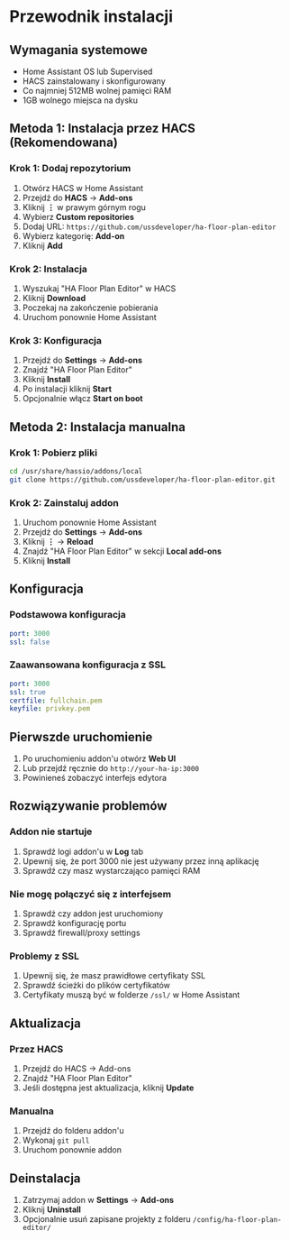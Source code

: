 # Przewodnik instalacji

## Wymagania systemowe

- Home Assistant OS lub Supervised
- HACS zainstalowany i skonfigurowany
- Co najmniej 512MB wolnej pamięci RAM
- 1GB wolnego miejsca na dysku

## Metoda 1: Instalacja przez HACS (Rekomendowana)

### Krok 1: Dodaj repozytorium

1. Otwórz HACS w Home Assistant
2. Przejdź do **HACS** → **Add-ons**
3. Kliknij **⋮** w prawym górnym rogu
4. Wybierz **Custom repositories**
5. Dodaj URL: `https://github.com/ussdeveloper/ha-floor-plan-editor`
6. Wybierz kategorię: **Add-on**
7. Kliknij **Add**

### Krok 2: Instalacja

1. Wyszukaj "HA Floor Plan Editor" w HACS
2. Kliknij **Download**
3. Poczekaj na zakończenie pobierania
4. Uruchom ponownie Home Assistant

### Krok 3: Konfiguracja

1. Przejdź do **Settings** → **Add-ons**
2. Znajdź "HA Floor Plan Editor"
3. Kliknij **Install**
4. Po instalacji kliknij **Start**
5. Opcjonalnie włącz **Start on boot**

## Metoda 2: Instalacja manualna

### Krok 1: Pobierz pliki

```bash
cd /usr/share/hassio/addons/local
git clone https://github.com/ussdeveloper/ha-floor-plan-editor.git
```

### Krok 2: Zainstaluj addon

1. Uruchom ponownie Home Assistant
2. Przejdź do **Settings** → **Add-ons**
3. Kliknij **⋮** → **Reload**
4. Znajdź "HA Floor Plan Editor" w sekcji **Local add-ons**
5. Kliknij **Install**

## Konfiguracja

### Podstawowa konfiguracja

```yaml
port: 3000
ssl: false
```

### Zaawansowana konfiguracja z SSL

```yaml
port: 3000
ssl: true
certfile: fullchain.pem
keyfile: privkey.pem
```

## Pierwszde uruchomienie

1. Po uruchomieniu addon'u otwórz **Web UI**
2. Lub przejdź ręcznie do `http://your-ha-ip:3000`
3. Powinieneś zobaczyć interfejs edytora

## Rozwiązywanie problemów

### Addon nie startuje

1. Sprawdź logi addon'u w **Log** tab
2. Upewnij się, że port 3000 nie jest używany przez inną aplikację
3. Sprawdź czy masz wystarczająco pamięci RAM

### Nie mogę połączyć się z interfejsem

1. Sprawdź czy addon jest uruchomiony
2. Sprawdź konfigurację portu
3. Sprawdź firewall/proxy settings

### Problemy z SSL

1. Upewnij się, że masz prawidłowe certyfikaty SSL
2. Sprawdź ścieżki do plików certyfikatów
3. Certyfikaty muszą być w folderze `/ssl/` w Home Assistant

## Aktualizacja

### Przez HACS

1. Przejdź do HACS → Add-ons
2. Znajdź "HA Floor Plan Editor"
3. Jeśli dostępna jest aktualizacja, kliknij **Update**

### Manualna

1. Przejdź do folderu addon'u
2. Wykonaj `git pull`
3. Uruchom ponownie addon

## Deinstalacja

1. Zatrzymaj addon w **Settings** → **Add-ons**
2. Kliknij **Uninstall**
3. Opcjonalnie usuń zapisane projekty z folderu `/config/ha-floor-plan-editor/`